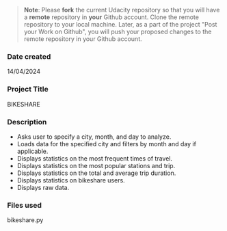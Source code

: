 >**Note**: Please **fork** the current Udacity repository so that you will have a **remote** repository in **your** Github account. Clone the remote repository to your local machine. Later, as a part of the project "Post your Work on Github", you will push your proposed changes to the remote repository in your Github account.

### Date created
14/04/2024

### Project Title
BIKESHARE

### Description
- Asks user to specify a city, month, and day to analyze.
- Loads data for the specified city and filters by month and day if applicable.
- Displays statistics on the most frequent times of travel.
- Displays statistics on the most popular stations and trip.
- Displays statistics on the total and average trip duration.
- Displays statistics on bikeshare users.
- Displays raw data.

### Files used
bikeshare.py
